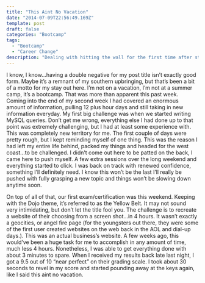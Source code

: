 ```yaml
---
title: "This Aint No Vacation"
date: "2014-07-09T22:56:49.169Z"
template: post
draft: false
categories: "Bootcamp"
tags:
  - "Bootcamp"
  - "Career Change"
description: "Dealing with hitting the wall for the first time after starting my bootcamp"
---
```

I know, I know…having a double negative for my post title isn’t exactly good form.  Maybe it’s a remnant of my southern upbringing, but that’s been a bit of a motto for my stay out here.  I’m not on a vacation, I’m not at a summer camp, it’s a bootcamp.  That was more than apparent this past week. <!--more--> Coming into the end of my second week I had covered an enormous amount of information, pulling 12 plus hour days and still taking in new information everyday.  My first big challenge was when we started writing MySQL queries.  Don’t get me wrong, everything else I had done up to that point was extremely challenging, but I had at least some experience with.  This was completely new territory for me.  The first couple of days were pretty rough, but I kept reminding myself of one thing.  This was the reason I had left my entire life behind, packed my things and headed for the west coast…to be challenged.  I didn’t come out here to be patted on the back, I came here to push myself.  A few extra sessions over the long weekend and everything started to click.  I was back on track with renewed confidence, something I’ll definitely need. I know this won’t be the last I’ll really be pushed with fully grasping a new topic and things won’t be slowing down anytime soon.

On top of all of that, our first exam/certification was this weekend.  Keeping with the Dojo theme, it’s referred to as the Yellow Belt.  It may not sound very intimidating, but don’t let the title fool you.  The challenge is to recreate a website of their choosing from a screen shot…in 4 hours.  It wasn’t exactly a geocities, or angel fire page (for the youngsters out there, they were some of the first user created websites on the web back in the AOL and dial-up days.).  This was an actual business’s website.  A few weeks ago, this would’ve been a huge task for me to accomplish in any amount of time, much less 4 hours.  Nonetheless, I was able to get everything done with about 3 minutes to spare.  When I received my results back late last night, I got a 9.5 out of 10 “near perfect” on their grading scale.  I took about 30 seconds to revel in my score and started pounding away at the keys again, like I said this aint no vacation.
